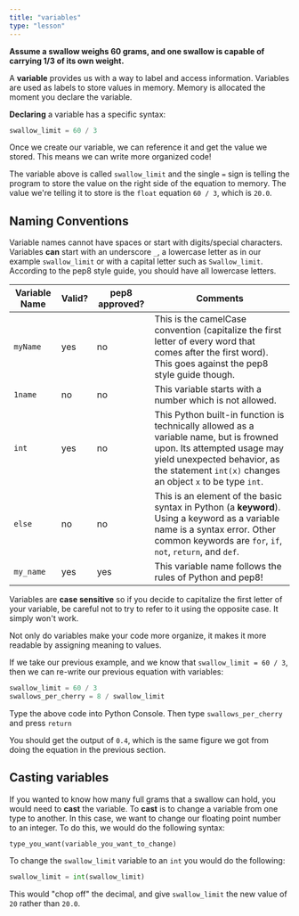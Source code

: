 ```yaml
---
title: "variables"
type: "lesson"
---
```

**Assume a swallow weighs 60 grams, and one swallow is capable of carrying 1/3 of its own weight.**

A **variable** provides us with a way to label and access information. Variables are used as labels to store values in memory. Memory is allocated the moment you declare the variable.

**Declaring** a variable has a specific syntax:
```python
swallow_limit = 60 / 3
```
Once we create our variable, we can reference it and get the value we stored. This means we can write more organized code!

The variable above is called `swallow_limit` and the single `=` sign is telling the program to store the value on the right side of the equation to memory. The value we're telling it to store is the `float` equation `60 / 3`, which is `20.0`.

## Naming Conventions

Variable names cannot have spaces or start with digits/special characters. Variables **can** start with an underscore `_`, a lowercase letter as in our example `swallow_limit` or with a capital letter such as `Swallow_limit`. According to the pep8 style guide, you should have all lowercase letters.

| Variable Name | Valid? | pep8 approved? | Comments |
| --- | --- | --- | --- |
| `myName` | yes | no | This is the camelCase convention (capitalize the first letter of every word that comes after the first word). This goes against the pep8 style guide though. |
| `1name` | no | no | This variable starts with a number which is not allowed. |
| `int` | yes | no | This Python built-in function is technically allowed as a variable name, but is frowned upon. Its attempted usage may yield unexpected behavior, as the statement `int(x)` changes an object `x` to be type `int`. |
| `else` | no | no | This is an element of the basic syntax in Python (a **keyword**). Using a keyword as a variable name is a syntax error. Other common keywords are `for`, `if`, `not`, `return`, and `def`. |
| `my_name` | yes | yes | This variable name follows the rules of Python and pep8! |

Variables are **case sensitive** so if you decide to capitalize the first letter of your variable, be careful not to try to refer to it using the opposite case. It simply won't work.

Not only do variables make your code more organize, it makes it more readable by assigning meaning to values.

If we take our previous example, and we know that `swallow_limit = 60 / 3`, then we can re-write our previous equation with variables:
```python
swallow_limit = 60 / 3
swallows_per_cherry = 8 / swallow_limit
```
Type the above code into Python Console. Then type `swallows_per_cherry` and press `return`

You should get the output of `0.4`, which is the same figure we got from doing the equation in the previous section.

## Casting variables

If you wanted to know how many full grams that a swallow can hold, you would need to **cast** the variable. To **cast** is to change a variable from one type to another. In this case, we want to change our floating point number to an integer. To do this, we would do the following syntax:
```
type_you_want(variable_you_want_to_change)
```
To change the `swallow_limit` variable to an `int` you would do the following:
```python
swallow_limit = int(swallow_limit)
```
This would "chop off" the decimal, and give `swallow_limit` the new value of `20` rather than `20.0`.